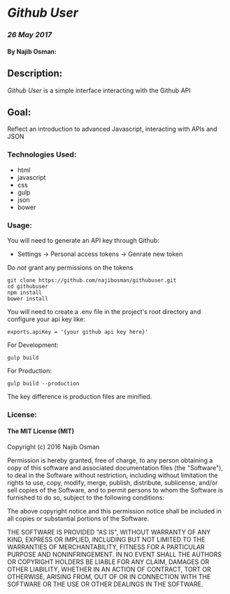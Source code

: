 # _Github User_

### _26 May 2017_

#### By Najib Osman:

## Description:
_Github User_ is a simple interface interacting with the Github API

## Goal:
Reflect an introduction to advanced Javascript, interacting with APIs and JSON

### Technologies Used:
- html
- javascript
- css
- gulp
- json
- bower

### Usage:

You will need to generate an API key through Github:

 -  Settings -> Personal access tokens -> Genrate new token

Do *not* grant any permissions on the tokens

```
git clone https://github.com/najibosman/githubuser.git
cd githubuser
npm install
bower install
```

You will need to create a .env file in the project's root directory and configure your
api key like:

```
exports.apiKey = '{your github api key here}'
```

For Development:
```
gulp build
```

For Production:
```
gulp build --production
```
The key difference is production files are minified.

### License:
#### The MIT License (MIT)
Copyright (c) 2016 Najib Osman

Permission is hereby granted, free of charge, to any person obtaining a copy of this software and associated documentation files (the "Software"), to deal in the Software without restriction, including without limitation the rights to use, copy, modify, merge, publish, distribute, sublicense, and/or sell copies of the Software, and to permit persons to whom the Software is furnished to do so, subject to the following conditions:

The above copyright notice and this permission notice shall be included in all copies or substantial portions of the Software.

THE SOFTWARE IS PROVIDED "AS IS", WITHOUT WARRANTY OF ANY KIND, EXPRESS OR IMPLIED, INCLUDING BUT NOT LIMITED TO THE WARRANTIES OF MERCHANTABILITY, FITNESS FOR A PARTICULAR PURPOSE AND NONINFRINGEMENT. IN NO EVENT SHALL THE AUTHORS OR COPYRIGHT HOLDERS BE LIABLE FOR ANY CLAIM, DAMAGES OR OTHER LIABILITY, WHETHER IN AN ACTION OF CONTRACT, TORT OR OTHERWISE, ARISING FROM, OUT OF OR IN CONNECTION WITH THE SOFTWARE OR THE USE OR OTHER DEALINGS IN THE SOFTWARE.
